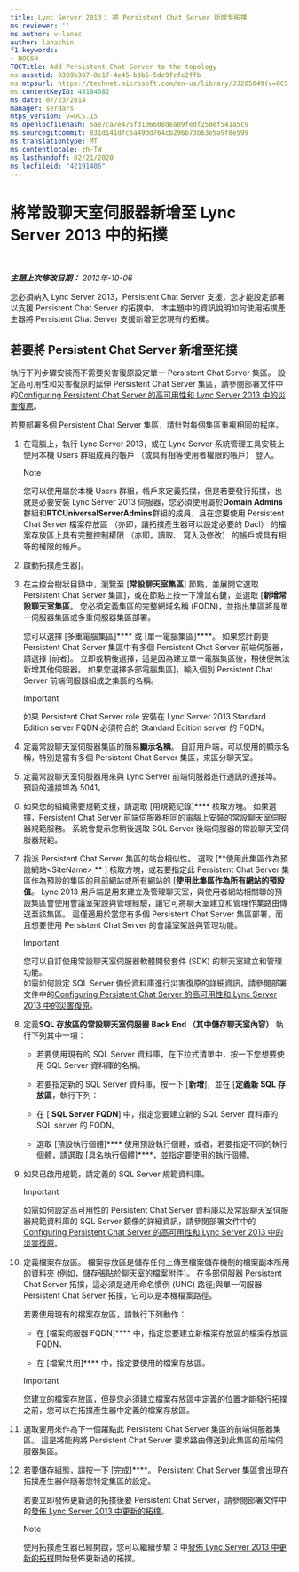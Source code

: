 ```yaml
---
title: Lync Server 2013： 將 Persistent Chat Server 新增至拓撲
ms.reviewer: ''
ms.author: v-lanac
author: lanachin
f1.keywords:
- NOCSH
TOCTitle: Add Persistent Chat Server to the topology
ms:assetid: 8389b307-8c17-4e45-b3b5-5dc9fcfc2ffb
ms:mtpsurl: https://technet.microsoft.com/en-us/library/JJ205049(v=OCS.15)
ms:contentKeyID: 48184682
ms.date: 07/23/2014
manager: serdars
mtps_version: v=OCS.15
ms.openlocfilehash: 5ae7ca7e475fd106608dea09fedf250ef541a5c9
ms.sourcegitcommit: 831d141dfc5a49dd764cb296b73b63e5a9f8e599
ms.translationtype: MT
ms.contentlocale: zh-TW
ms.lasthandoff: 02/21/2020
ms.locfileid: "42191406"
---
```

<div data-xmlns="http://www.w3.org/1999/xhtml">

<div class="topic" data-xmlns="http://www.w3.org/1999/xhtml" data-msxsl="urn:schemas-microsoft-com:xslt" data-cs="https://msdn.microsoft.com/">

<div data-asp="https://msdn2.microsoft.com/asp">

# <a name="add-persistent-chat-server-to-the-topology-in-lync-server-2013"></a>將常設聊天室伺服器新增至 Lync Server 2013 中的拓撲

</div>

<div id="mainSection">

<div id="mainBody">

<span> </span>

_**主題上次修改日期：** 2012年-10-06_

您必須納入 Lync Server 2013，Persistent Chat Server 支援，您才能設定部署以支援 Persistent Chat Server 的拓撲中。 本主題中的資訊說明如何使用拓撲產生器將 Persistent Chat Server 支援新增至您現有的拓樸。

<div>

## <a name="to-add-persistent-chat-server-to-a-topology"></a>若要將 Persistent Chat Server 新增至拓撲

執行下列步驟安裝而不需要災害復原設定單一 Persistent Chat Server 集區。 設定高可用性和災害復原的延伸 Persistent Chat Server 集區，請參閱部署文件中的[Configuring Persistent Chat Server 的高可用性和 Lync Server 2013 中的災害復原](lync-server-2013-configuring-persistent-chat-server-for-high-availability-and-disaster-recovery.md)。

若要部署多個 Persistent Chat Server 集區，請針對每個集區重複相同的程序。

1.  在電腦上，執行 Lync Server 2013，或在 Lync Server 系統管理工具安裝上使用本機 Users 群組成員的帳戶 （或具有相等使用者權限的帳戶） 登入。
    
    <div>
    

    > [!NOTE]  
    > 您可以使用屬於本機 Users 群組，帳戶來定義拓撲，但是若要發行拓撲，也就是必要安裝 Lync Server 2013 伺服器，您必須使用屬於<STRONG>Domain Admins</STRONG>群組和<STRONG>RTCUniversalServerAdmins</STRONG>群組的成員，且在您要使用 Persistent Chat Server 檔案存放區 （亦即，讓拓撲產生器可以設定必要的 Dacl） 的檔案存放區上具有完整控制權限 （亦即，讀取、 寫入及修改） 的帳戶或具有相等的權限的帳戶。

    
    </div>

2.  啟動拓撲產生器]。

3.  在主控台樹狀目錄中，瀏覽至 [**常設聊天室集區**] 節點，並展開它選取 Persistent Chat Server 集區]，或在節點上按一下滑鼠右鍵，並選取 [**新增常設聊天室集區**。 您必須定義集區的完整網域名稱 (FQDN)，並指出集區將是單一伺服器集區或多重伺服器集區部署。
    
    您可以選擇 [多重電腦集區]**** 或 [單一電腦集區]****。 如果您計劃要 Persistent Chat Server 集區中有多個 Persistent Chat Server 前端伺服器，請選擇 [前者]。 立即或稍後選擇，這是因為建立單一電腦集區後，稍後便無法新增其他伺服器。 如果您選擇多部電腦集區]，輸入個別 Persistent Chat Server 前端伺服器組成之集區的名稱。
    
    <div>
    

    > [!IMPORTANT]  
    > 如果 Persistent Chat Server role 安裝在 Lync Server 2013&nbsp;Standard Edition server FQDN 必須符合的 Standard Edition server 的 FQDN。

    
    </div>

4.  定義常設聊天室伺服器集區的簡易**顯示名稱**。 自訂用戶端，可以使用的顯示名稱，特別是當有多個 Persistent Chat Server 集區，來區分聊天室。

5.  定義常設聊天室伺服器用來與 Lync Server 前端伺服器進行通訊的連接埠。 預設的連接埠為 5041。

6.  如果您的組織需要規範支援，請選取 [用規範記錄]**** 核取方塊。 如果選擇，Persistent Chat Server 前端伺服器相同的電腦上安裝的常設聊天室伺服器規範服務。 系統會提示您稍後選取 SQL Server 後端伺服器的常設聊天室伺服器規範。

7.  指派 Persistent Chat Server 集區的站台相似性。 選取 [**使用此集區作為預設網站\<SiteName\> ** ] 核取方塊，或若要指定此 Persistent Chat Server 集區作為預設的集區的目前網站或所有網站的 [**使用此集區作為所有網站的預設值**。 Lync 2013 用戶端是用來建立及管理聊天室，與使用者網站相關聯的預設集區會使用會議室架設與管理經驗，讓它可將聊天室建立和管理作業路由傳送至該集區。 這僅適用於當您有多個 Persistent Chat Server 集區部署，而且想要使用 Persistent Chat Server 的會議室架設與管理功能。
    
    <div>
    

    > [!IMPORTANT]  
    > 您可以自訂使用常設聊天室伺服器軟體開發套件 (SDK) 的聊天室建立和管理功能。<BR>如需如何設定 SQL Server 備份資料庫進行災害復原的詳細資訊，請參閱部署文件中的<A href="lync-server-2013-configuring-persistent-chat-server-for-high-availability-and-disaster-recovery.md">Configuring Persistent Chat Server 的高可用性和 Lync Server 2013 中的災害復原</A>。

    
    </div>

8.  定義**SQL 存放區的常設聊天室伺服器 Back End （其中儲存聊天室內容）** 執行下列其中一項：
    
      - 若要使用現有的 SQL Server 資料庫，在下拉式清單中，按一下您想要使用 SQL Server 資料庫的名稱。
    
      - 若要指定新的 SQL Server 資料庫，按一下 [**新增**]，並在 [**定義新 SQL 存放區**，執行下列：
    
    <!-- end list -->
    
      - 在 [ **SQL Server FQDN**] 中，指定您要建立新的 SQL Server 資料庫的 SQL server 的 FQDN。
    
      - 選取 [預設執行個體]**** 使用預設執行個體，或者，若要指定不同的執行個體，請選取 [具名執行個體]****，並指定要使用的執行個體。

9.  如果已啟用規範，請定義的 SQL Server 規範資料庫。
    
    <div>
    

    > [!IMPORTANT]  
    > 如需如何設定高可用性的 Persistent Chat Server 資料庫以及常設聊天室伺服器規範資料庫的 SQL Server 鏡像的詳細資訊，請參閱部署文件中的<A href="lync-server-2013-configuring-persistent-chat-server-for-high-availability-and-disaster-recovery.md">Configuring Persistent Chat Server 的高可用性和 Lync Server 2013 中的災害復原</A>。

    
    </div>

10. 定義檔案存放區。 檔案存放區是儲存任何上傳至檔案儲存機制的檔案副本所用的資料夾 (例如，儲存張貼於聊天室的檔案附件)。 在多部伺服器 Persistent Chat Server 拓撲，這必須是通用命名慣例 (UNC) 路徑;與單一伺服器 Persistent Chat Server 拓撲，它可以是本機檔案路徑。
    
    若要使用現有的檔案存放區，請執行下列動作：
    
      - 在 [檔案伺服器 FQDN]**** 中，指定您要建立新檔案存放區的檔案存放區 FQDN。
    
      - 在 [檔案共用]**** 中，指定要使用的檔案存放區。
    
    <div>
    

    > [!IMPORTANT]  
    > 您建立的檔案存放區，但是您必須建立檔案存放區中定義的位置才能發行拓撲之前，您可以在拓撲產生器中定義的檔案存放區。

    
    </div>

11. 選取要用來作為下一個躍點此 Persistent Chat Server 集區的前端伺服器集區。 這是將能夠將 Persistent Chat Server 要求路由傳送到此集區的前端伺服器集區。

12. 若要儲存組態，請按一下 [完成]****。 Persistent Chat Server 集區會出現在拓撲產生器伴隨著您特定集區的設定。
    
    若要立即發佈更新過的拓撲後要 Persistent Chat Server，請參閱部署文件中的[發佈 Lync Server 2013 中更新的拓樸](lync-server-2013-publish-the-updated-topology.md)。
    
    <div>
    

    > [!NOTE]  
    > 使用拓撲產生器已經開啟，您可以繼續步驟 3 中<A href="lync-server-2013-publish-the-updated-topology.md">發佈 Lync Server 2013 中更新的拓樸</A>開始發佈更新過的拓撲。

    
    </div>

</div>

</div>

<span> </span>

</div>

</div>

</div>

